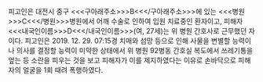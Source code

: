피고인은 대전시 중구 <<<구아래주소>>>B<<</구아래주소>>>에 있는 <<<병원>>>C<<</병원>>>병원에서 어깨 수술로 인하여 입원 치료중인 환자이고, 피해자 <<<내국인이름>>>D<<</내국인이름>>>(여, 27세)는 위 병원 간호사로 근무했던 자이다.
피고인은 2019. 12. 29. 07:15경 치매와 섬망 등으로 인해 사물을 변별할 능력이나 의사를 결정할 능력이 미약한 상태에서 위 병원 92병동 간호실 복도에서 쓰레기통을 엎는 등 소란을 피우는 것을 보고 피해자가 이를 제지하였다는 이유로 손바닥으로 피해자의 얼굴을 1회 때려 폭행하였다.